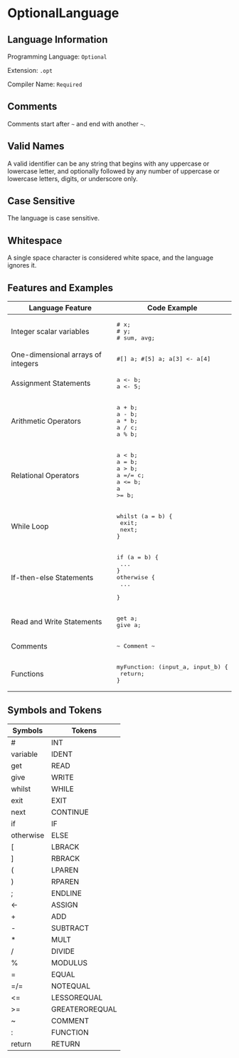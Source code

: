# OptionalLanguage

## Language Information
Programming Language: `Optional`

Extension: `.opt`

Compiler Name: `Required`

## Comments
Comments start after `~` and end with another `~`.

## Valid Names
A valid identifier can be any string that begins with any uppercase or lowercase letter, and optionally followed by any number of uppercase or lowercase letters, digits, or underscore only.

## Case Sensitive
The language is case sensitive.

## Whitespace
A single space character is considered white space, and the language ignores it.

## Features and Examples
| Language Feature | Code Example |
|----------------------|---------|
|Integer scalar variables|<pre># x;<br># y;<br># sum, avg;</pre>|
|One-dimensional arrays of integers|<pre>#[] a; #[5] a; a[3] <- a[4]</pre>|
|Assignment Statements|<pre>a <- b;<br>a <- 5;</pre>|
|Arithmetic Operators|<pre>a + b;<br>a - b;<br>a * b;<br>a / c;<br>a % b;</pre>|
|Relational Operators|<pre>a < b;<br>a = b;<br>a > b;<br>a =/= c;<br>a <= b;<br>a >= b;</pre>|
|While Loop|<pre>whilst (a = b) {<br>    exit;<br>    next;<br>}</pre>|
|If-then-else Statements|<pre>if (a = b) {<br>    ... <br>}<br>otherwise {<br>    ... <br>}</pre>|
|Read and Write Statements|<pre>get a;<br>give a;</pre>|
|Comments|<pre>~ Comment ~</pre>|
|Functions|<pre>myFunction: (input_a, input_b) {<br>    return;<br>}</pre>|

## Symbols and Tokens
|Symbols|Tokens|
|---------|-----|
|#|INT|
|variable|IDENT|
|get|READ|
|give|WRITE|
|whilst|WHILE|
|exit|EXIT|
|next|CONTINUE|
|if|IF|
|otherwise|ELSE|
|[|LBRACK|
|]|RBRACK|
|(|LPAREN|
|)|RPAREN|
|;|ENDLINE|
|<-|ASSIGN|
|+|ADD|
|-|SUBTRACT|
|*|MULT|
|/|DIVIDE|
|%|MODULUS|
|=|EQUAL|
|=/=|NOTEQUAL|
|<=|LESSOREQUAL|
|>=|GREATEROREQUAL|
|~|COMMENT|
|:|FUNCTION|
|return|RETURN|
